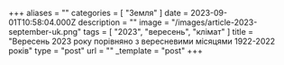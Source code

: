 +++
aliases = ""
categories = [ "Земля" ]
date = 2023-09-01T10:58:04.000Z
description = ""
image = "/images/article-2023-september-uk.png"
tags = [ "2023", "вересень", "клiмат" ]
title = "Вересень 2023 року порівняно з вересневими місяцями 1922-2022 років"
type = "post"
url = ""
_template = "post"
+++

